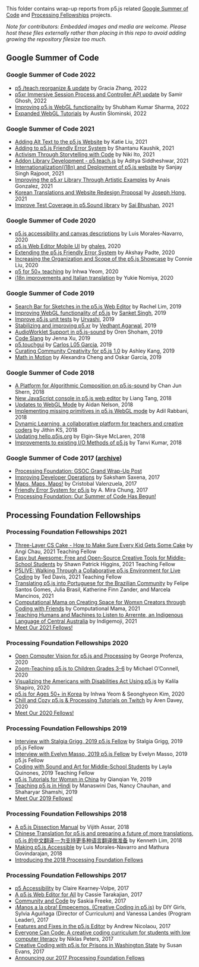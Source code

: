 This folder contains wrap-up reports from p5.js related [Google Summer of Code](https://summerofcode.withgoogle.com/organizations/4915113891463168/)  and [Processing Fellowships](https://processingfoundation.org/fellowships) projects.


*Note for contributors: Embedded images and media are welcome. Please host these files externally rather than placing in this repo to avoid adding growing the repository filesize too much.*

## Google Summer of Code

### Google Summer of Code 2022
* [p5 /teach reorganize & update](https://github.com/processing/p5.js/blob/main/contributor_docs/project_wrapups/graciazhang_gsoc_2022.md) by Gracia Zhang, 2022
* [p5xr Immersive Session Process and Controller API update](https://github.com/processing/p5.js/blob/main/contributor_docs/project_wrapups/smrghsh_gsoc_2022.md) by Samir Ghosh, 2022
* [Improving p5.js WebGL functionality](https://github.com/processing/p5.js/blob/main/contributor_docs/project_wrapups/shubham_sharma_gsoc_2022.md) by Shubham Kumar Sharma, 2022
* [Expanded WebGL Tutorials](https://github.com/processing/p5.js/blob/main/contributor_docs/project_wrapups/slominski_gsoc_2022.md) by Austin Slominski, 2022

### Google Summer of Code 2021
* [Adding Alt Text to the p5.js Website](https://github.com/processing/p5.js/blob/main/contributor_docs/project_wrapups/katiejliu_gsoc_2021.md) by Katie Liu, 2021
* [Adding to p5.js Friendly Error System](https://github.com/processing/p5.js/blob/main/contributor_docs/project_wrapups/shantanuKaushik_gsoc_2021.md) by Shantanu Kaushik, 2021
* [Activism Through Storytelling with Code](https://github.com/processing/p5.js/blob/main/contributor_docs/project_wrapups/nikiito_gsoc_2021.md) by Niki Ito, 2021
* [Addon Library Development - p5.teach.js](https://github.com/processing/p5.js/blob/main/contributor_docs/project_wrapups/aditya_gsoc_2021.md) by Aditya Siddheshwar, 2021
* [Internationalization(i18n) and Deployment of p5.js website](https://github.com/processing/p5.js/blob/main/contributor_docs/project_wrapups/sanjay_singh_rajpoot_gsoc2020.md) by Sanjay Singh Rajpoot, 2021
* [Improving the p5.xr Library Through Artistic Examples](https://github.com/processing/p5.js/blob/main/contributor_docs/project_wrapups/anaisgonzalez_gsoc_2021.md) by Anais Gonzalez, 2021
* [Korean Translations and Website Redesign Proposal](https://github.com/processing/p5.js/blob/main/contributor_docs/project_wrapups/josephhong_gsoc_2021.md) by [Joseph Hong](github.com/jhongover9000), 2021
* [Improve Test Coverage in p5.Sound library](https://github.com/processing/p5.js/blob/main/contributor_docs/project_wrapups/sai_bhushan_gsoc_2021.md) by [Sai Bhushan](https://github.com/satyasaibhushan), 2021

### Google Summer of Code 2020
* [p5.js accessibility and canvas descriptions](https://github.com/processing/p5.js/blob/main/contributor_docs/project_wrapups/luismn_gsoc_2020.md) by Luis Morales-Navarro, 2020
* [p5.js Web Editor Mobile UI](https://github.com/processing/p5.js/blob/main/contributor_docs/project_wrapups/ghalestrilo_gsoc_2020.md) by [ghales](https://github.com/ghalestrilo), 2020
* [Extending the p5.js Friendly Error System](https://github.com/processing/p5.js/blob/main/contributor_docs/project_wrapups/akshaypadte_gsoc_2020.md) by Akshay Padte, 2020
* [Increasing the Organization and Scope of the p5.js Showcase](https://github.com/processing/p5.js/blob/main/contributor_docs/project_wrapups/connieliu_gsoc_2020.md) by Connie Liu, 2020
* [p5 for 50+ teaching](https://github.com/processing/p5.js/blob/main/contributor_docs/project_wrapups/inhwayeom_gsoc_2020.md) by Inhwa Yeom, 2020
* [i18n improvements and Italian translation](https://github.com/processing/p5.js/blob/main/contributor_docs/project_wrapups/yukienomiya_gsoc_2020.md) by Yukie Nomiya, 2020

### Google Summer of Code 2019
* [Search Bar for Sketches in the p5.js Web Editor](https://github.com/processing/p5.js/blob/main/contributor_docs/project_wrapups/rachellim_gsoc_2019.md) by Rachel Lim, 2019
* [Improving WebGL functionality of p5.js](https://github.com/processing/p5.js/blob/main/contributor_docs/project_wrapups/sanket_gsoc_2019.md) by [Sanket Singh](https://github.com/sanketsingh24), 2019
* [Improve p5.js unit tests](https://github.com/processing/p5.js/blob/main/contributor_docs/project_wrapups/urvashi_gsoc_2019.md) by [Urvashi](https://github.com/ihsavru), 2019
* [Stabilizing and improving p5.xr](https://github.com/processing/p5.js/blob/main/contributor_docs/project_wrapups/vedhant_gsoc_2019.md) by [Vedhant Agarwal](https://github.com/vedhant), 2019
* [AudioWorklet Support in p5.js-sound](https://github.com/processing/p5.js/blob/main/contributor_docs/project_wrapups/orenshoham_gsoc_2019.md) by Oren Shoham, 2019
* [Code Slang](https://github.com/processing/p5.js/blob/main/contributor_docs/project_wrapups/xu_gsoc_2019.md) by Jenna Xu, 2019
* [p5.touchgui](https://github.com/processing/p5.js/blob/main/contributor_docs/project_wrapups/L05_GSOC_2019.md) by [Carlos L05 Garcia](https://github.com/L05), 2019 
* [Curating Community Creativity for p5.js 1.0](https://github.com/processing/p5.js/blob/main/contributor_docs/project_wrapups/ashleykang_gsoc2019.md) by Ashley Kang, 2019
* [Math in Motion](https://github.com/processing/p5.js/blob/main/contributor_docs/project_wrapups/acheng_ogarcia_gsoc_2019.md) by Alexandra Cheng and Oskar Garcia, 2019

### Google Summer of Code 2018
* [A Platform for Algorithmic Composition on p5.js-sound](https://github.com/processing/p5.js/blob/main/contributor_docs/project_wrapups/junshern_gsoc_2018.md) by Chan Jun Shern, 2018
* [New JavaScript console in p5.js web editor](https://github.com/processing/p5.js/blob/main/contributor_docs/project_wrapups/liang_gsoc_2018.md) by Liang Tang, 2018
* [Updates to WebGL Mode](https://github.com/processing/p5.js/blob/main/contributor_docs/project_wrapups/aidannelson_gsoc_2018.md) by Aidan Nelson, 2018
* [Implementing missing primitives in p5.js WebGL mode](https://github.com/processing/p5.js/blob/main/contributor_docs/project_wrapups/adilrabbani_gsoc_2018.md) by Adil Rabbani, 2018
* [Dynamic Learning, a collaborative platform for teachers and creative coders](
https://github.com/processing/p5.js/blob/main/contributor_docs/project_wrapups/jithinks_gsoc_2018.md) by Jithin KS, 2018
* [Updating hello.p5js.org](https://github.com/processing/p5.js/blob/main/contributor_docs/project_wrapups/elginmclaren_gsoc_2018.md) by Elgin-Skye McLaren, 2018
* [Improvements to existing I/O Methods of p5.js](https://github.com/processing/p5.js/blob/main/contributor_docs/project_wrapups/tanvi_gsoc_2018.md) by Tanvi Kumar, 2018

### Google Summer of Code 2017 ([archive](https://summerofcode.withgoogle.com/archive/2017/organizations/5256745899261952/))
* [Processing Foundation: GSOC Grand Wrap-Up Post](https://medium.com/processing-foundation/2017-google-summer-of-code-grand-wrap-up-post-16680b1438db)
* [Improving Developer Operations](https://github.com/processing/p5.js/blob/main/contributor_docs/project_wrapups/sakshamsaxena_gsoc_2017.md) by Saksham Saxena, 2017
* [Maps, Maps, Maps!](https://medium.com/processing-foundation/maps-maps-maps-f0914218c87b) by Cristobal Valenzuela, 2017
* [Friendly Error System for p5.js](https://medium.com/processing-foundation/2017-marks-the-processing-foundations-sixth-year-participating-in-google-summer-of-code-d365f62fc463) by A. Mira Chung, 2017
* [Processing Foundation: Our Summer of Code Has Begun!](https://medium.com/processing-foundation/our-summer-of-code-has-begun-dffc1bbddb7c)


## Processing Foundation Fellowships

### Processing Foundation Fellowships 2021
* [Three-Layer CS Cake - How to Make Sure Every Kid Gets Some Cake](https://medium.com/processing-foundation/three-layer-cs-cake-how-to-make-sure-every-kid-gets-some-cake-f7ee52e147f1) by Angi Chau, 2021 Teaching Fellow
* [Easy but Awesome: Free and Open-Source Creative Tools for Middle-School Students](https://medium.com/processing-foundation/easy-but-awesome-free-and-open-source-creative-tools-for-middle-school-students-89260eb3824d) by Shawn Patrick Higgins, 2021 Teaching Fellow
* [P5LIVE: Walking Through a Collaborative p5.js Environment for Live Coding](https://medium.com/processing-foundation/p5live-walking-through-a-collaborative-p5-js-environment-for-live-coding-bc39d95908c6) by Ted Davis, 2021 Teaching Fellow
* [Translating p5.js into Portuguese for the Brazilian Community](https://medium.com/processing-foundation/translating-p5-js-into-portuguese-for-the-brazilian-community-14b969e77ab1) by Felipe Santos Gomes, Julia Brasil, Katherine Finn Zander, and Marcela Mancinos, 2021
* [Computational Mama on Creating Space for Womxn Creators through Coding with Friends](https://medium.com/processing-foundation/ambika-joshi-on-creating-space-for-womxn-creators-through-coding-with-friends-805c00301e39) by Computational Mama, 2021
* [Teaching Humans and Machines to Listen to Arrernte, an Indigenous Language of Central Australia](https://medium.com/processing-foundation/teaching-humans-and-machines-to-listen-to-arrernte-an-indigenous-language-of-central-australia-90d86957132e) by Indigemoji, 2021
* [Meet Our 2021 Fellows!](https://medium.com/processing-foundation/meet-our-2021-fellows-c22084da8019)


### Processing Foundation Fellowships 2020
* [Open Computer Vision for p5.js and Processing](https://medium.com/processing-foundation/open-computer-vision-for-p5-js-and-processing-fb4490441705) by George Profenza, 2020
* [Zoom-Teaching p5.js to Children Grades 3–6](https://medium.com/processing-foundation/zoom-teaching-p5-js-to-children-grades-3-6-54a0955c0ba5) by Michael O’Connell, 2020
* [Visualizing the Americans with Disabilities Act Using p5.js](https://medium.com/processing-foundation/visualizing-the-americans-with-disabilities-act-using-p5-js-7853b9180b56) by Kalila Shapiro, 2020
* [p5.js for Ages 50+ in Korea](https://medium.com/processing-foundation/p5-js-for-ages-50-in-korea-50d47b5927fb) by Inhwa Yeom & Seonghyeon Kim, 2020
* [Chill and Cozy p5.js & Processing Tutorials on Twitch](https://medium.com/processing-foundation/chill-and-cozy-p5-js-processing-tutorials-on-twitch-c10f068d0a7f) by Aren Davey, 2020
* [Meet Our 2020 Fellows!](https://medium.com/processing-foundation/meet-our-2020-fellows-7a51034f6845)

### Processing Foundation Fellowships 2019
* [Interview with Stalgia Grigg, 2019 p5.js Fellow](https://medium.com/processing-foundation/interview-with-stalgia-grigg-2019-p5-js-fellow-6fc40252e0) by Stalgia Grigg, 2019 p5.js Fellow
* [Interview with Evelyn Masso, 2019 p5.js Fellow](https://medium.com/processing-foundation/interview-with-evelyn-masso-2019-p5-js-fellow-7ac6769704df) by Evelyn Masso, 2019 p5.js Fellow
* [Coding with Sound and Art for Middle-School Students](https://medium.com/processing-foundation/interview-with-2019-teaching-fellow-layla-quinones-3039f10ae761) by Layla Quinones, 2019 Teaching Fellow
* [p5.js Tutorials for Womxn in China](https://medium.com/processing-foundation/interview-with-2019-fellow-qianqian-ye-799c0115c295) by Qianqian Ye, 2019
* [Teaching p5.js in Hindi](https://medium.com/processing-foundation/interview-with-2019-fellows-manaswini-das-nancy-chauhan-and-shaharyar-shamshi-172127c2e277) by Manaswini Das, Nancy Chauhan, and Shaharyar Shamshi, 2019
* [Meet Our 2019 Fellows!](https://medium.com/processing-foundation/meet-our-2019-fellows-9f13d4e4a68a)

### Processing Foundation Fellowships 2018
* [A p5.js Dissection Manual](https://medium.com/processing-foundation/a-p5-js-dissection-manual-38959ff8522e) by Vijith Assar, 2018
* [Chinese Translation for p5.js and preparing a future of more translations](https://medium.com/processing-foundation/chinese-translation-for-p5-js-and-preparing-a-future-of-more-translations-b56843ea096e), [p5.js 的中文翻译 — 为支持更多种语言翻译做准备](https://medium.com/processing-foundation/p5-js-%E7%9A%84%E4%B8%AD%E6%96%87%E7%BF%BB%E8%AF%91-%E4%B8%BA%E6%94%AF%E6%8C%81%E6%9B%B4%E5%A4%9A%E7%A7%8D%E8%AF%AD%E8%A8%80%E7%BF%BB%E8%AF%91%E5%81%9A%E5%87%86%E5%A4%87-a0fa94da770f) by Kenneth Lim, 2018
* [Making p5.js Accessible](https://medium.com/processing-foundation/making-p5-js-accessible-e2ce366e05a0) by Luis Morales-Navarro and Mathura Govindarajan, 2018
* [Introducing the 2018 Processing Foundation Fellows](https://medium.com/processing-foundation/introducing-the-2018-processing-foundation-fellows-a16ae4e87f80)

### Processing Foundation Fellowships 2017
* [p5 Accessibility](https://medium.com/processing-foundation/p5-accessibility-115d84535fa8) by Claire Kearney-Volpe, 2017
* [A p5.js Web Editor for All](https://medium.com/processing-foundation/a-p5-js-web-editor-for-all-64aaa3f9d767) by Cassie Tarakajian, 2017
* [Community and Code](https://medium.com/processing-foundation/community-and-code-882b00e6ee32) by Saskia Freeke, 2017
* [¡Manos a la obra! Empecemos. (Creative Coding in p5.js)](https://medium.com/processing-foundation/manos-a-la-obra-empecemos-creative-coding-in-p5-js-a2bfe3e059ce) by DIY Girls, Sylvia Aguiñaga (Director of Curriculum) and Vanessa Landes (Program Leader), 2017
* [Features and Fixes in the p5.js Editor](https://medium.com/processing-foundation/features-and-fixes-in-the-p5-js-editor-722e4b56495e) by Andrew Nicolaou, 2017
* [Everyone Can Code: A creative coding curriculum for students with low computer literacy](https://medium.com/processing-foundation/anyone-can-code-a-creative-coding-curriculum-for-students-with-low-computer-literacy-69e121149abc) by Niklas Peters, 2017
* [Creative Coding with p5.js for Prisons in Washington State](https://medium.com/processing-foundation/creative-coding-with-p5-js-for-prisons-in-washington-state-3bd1d342d769) by Susan Evans, 2017
* [Announcing our 2017 Processing Foundation Fellows](https://medium.com/processing-foundation/announcing-our-2017-processing-foundation-fellows-8b9e7c8bd2f)


